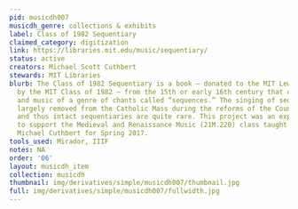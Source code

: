 ```yaml
---
pid: musicdh007
musicdh_genre: collections & exhibits
label: Class of 1982 Sequentiary
claimed_category: digitization
link: https://libraries.mit.edu/music/sequentiary/
status: active
creators: Michael Scott Cuthbert
stewards: MIT Libraries
blurb: The Class of 1982 Sequentiary is a book — donated to the MIT Lewis Music Library
  by the MIT Class of 1982 — from the 15th or early 16th century that contains text
  and music of a genre of chants called “sequences.” The singing of sequences was
  largely removed from the Catholic Mass during the reforms of the Counter-Reformation,
  and thus intact sequentiaries are quite rare. This project was an experiment created
  to support the Medieval and Renaissance Music (21M.220) class taught by Professor
  Michael Cuthbert for Spring 2017.
tools_used: Mirador, IIIF
notes: NA
order: '06'
layout: musicdh_item
collection: musicdh
thumbnail: img/derivatives/simple/musicdh007/thumbnail.jpg
full: img/derivatives/simple/musicdh007/fullwidth.jpg
---
```

